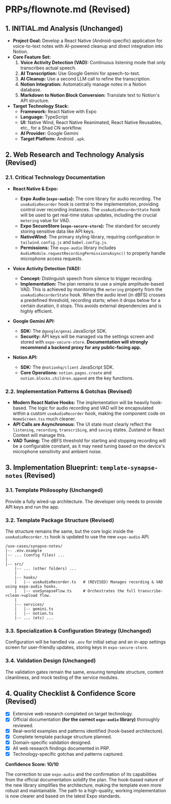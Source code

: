 # PRPs/flownote.md (Revised)

## 1. INITIAL.md Analysis (Unchanged)

- **Project Goal:** Develop a React Native (Android-specific) application for voice-to-text notes with AI-powered cleanup and direct integration into Notion.
- **Core Feature Set:**
  1. **Voice Activity Detection (VAD):** Continuous listening mode that only transcribes actual speech.
  2. **AI Transcription:** Use Google Gemini for speech-to-text.
  3. **AI Cleanup:** Use a second LLM call to refine the transcription.
  4. **Notion Integration:** Automatically manage notes in a Notion database.
  5. **Markdown to Notion Block Conversion:** Translate text to Notion's API structure.
- **Target Technology Stack:**
  - **Framework:** React Native with Expo
  - **Language:** TypeScript
  - **UI:** Native Wind, React Native Reanimated, React Native Reusables, etc., for a Shad CN workflow.
  - **AI Provider:** Google Gemini
  - **Target Platform:** Android `.apk`.

## 2. Web Research and Technology Analysis (Revised)

### 2.1. Critical Technology Documentation

- **React Native & Expo:**
  - **Expo Audio (`expo-audio`):** The core library for audio recording. The `useAudioRecorder` hook is central to the implementation, providing control over recording instances. The `useAudioRecorderState` hook will be used to get real-time status updates, including the crucial `metering` value for VAD.
  - **Expo SecureStore (`expo-secure-store`):** The standard for securely storing sensitive data like API keys.
  - **NativeWind:** The primary styling library, requiring configuration in `tailwind.config.js` and `babel.config.js`.
  - **Permissions:** The `expo-audio` library includes `AudioModule.requestRecordingPermissionsAsync()` to properly handle microphone access requests.

- **Voice Activity Detection (VAD):**
  - **Concept:** Distinguish speech from silence to trigger recording.
  - **Implementation:** The plan remains to use a simple amplitude-based VAD. This is achieved by monitoring the `metering` property from the `useAudioRecorderState` hook. When the audio level (in dBFS) crosses a predefined threshold, recording starts; when it drops below for a certain duration, it stops. This avoids external dependencies and is highly efficient.

- **Google Gemini API:**
  - **SDK:** The `@google/genai` JavaScript SDK.
  - **Security:** API keys will be managed via the settings screen and stored with `expo-secure-store`. **Documentation will strongly recommend a backend proxy for any public-facing app.**

- **Notion API:**
  - **SDK:** The `@notionhq/client` JavaScript SDK.
  - **Core Operations:** `notion.pages.create` and `notion.blocks.children.append` are the key functions.

### 2.2. Implementation Patterns & Gotchas (Revised)

- **Modern React Native Hooks:** The implementation will be heavily hook-based. The logic for audio recording and VAD will be encapsulated within a custom `useAudioRecorder` hook, making the component code on `HomeScreen.tsx` much cleaner.
- **API Calls are Asynchronous:** The UI state must clearly reflect the `listening`, `recording`, `transcribing`, and `saving` states. Zustand or React Context will manage this.
- **VAD Tuning:** The dBFS threshold for starting and stopping recording will be a configurable constant, as it may need tuning based on the device's microphone sensitivity and ambient noise.

## 3. Implementation Blueprint: `template-synapse-notes` (Revised)

### 3.1. Template Philosophy (Unchanged)

Provide a fully wired-up architecture. The developer only needs to provide API keys and run the app.

### 3.2. Template Package Structure (Revised)

The structure remains the same, but the core logic inside the `useAudioRecorder.ts` hook is updated to use the new `expo-audio` API.

```plaintext
/use-cases/synapse-notes/
|-- .env.example
|-- ... (config files) ...
|
|-- src/
    |-- ... (other folders) ...
    |
    |-- hooks/
    |   |-- useAudioRecorder.ts   # (REVISED) Manages recording & VAD using expo-audio hooks.
    |   |-- useSynapseFlow.ts     # Orchestrates the full transcribe->clean->upload flow.
    |
    |-- services/
    |   |-- gemini.ts
    |   |-- notion.ts
    |-- ... (etc) ...
```

### 3.3. Specialization & Configuration Strategy (Unchanged)

Configuration will be handled via `.env` for initial setup and an in-app settings screen for user-friendly updates, storing keys in `expo-secure-store`.

### 3.4. Validation Design (Unchanged)

The validation gates remain the same, ensuring template structure, content cleanliness, and mock testing of the service modules.

## 4. Quality Checklist & Confidence Score (Revised)

- [x] Extensive web research completed on target technology.
- [x] Official documentation **(for the correct `expo-audio` library)** thoroughly reviewed.
- [x] Real-world examples and patterns identified (hook-based architecture).
- [x] Complete template package structure planned.
- [x] Domain-specific validation designed.
- [x] All web research findings documented in PRP.
- [x] Technology-specific gotchas and patterns captured.

**Confidence Score: 10/10**

The correction to use `expo-audio` and the confirmation of its capabilities from the official documentation solidify the plan. The hook-based nature of the new library simplifies the architecture, making the template even more robust and maintainable. The path to a high-quality, working implementation is now clearer and based on the latest Expo standards.
